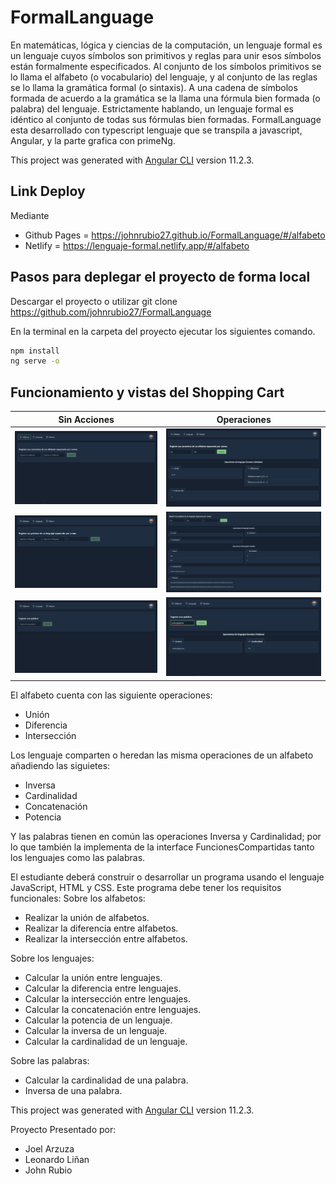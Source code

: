 # FormalLanguage

En matemáticas, lógica y ciencias de la computación, un lenguaje formal es un lenguaje cuyos símbolos son primitivos y reglas para unir esos símbolos están formalmente especificados. Al conjunto de los símbolos primitivos se lo llama el alfabeto (o vocabulario) del lenguaje, y al conjunto de las reglas se lo llama la gramática formal (o sintaxis). A una cadena de símbolos formada de acuerdo a la gramática se la llama una fórmula bien formada (o palabra) del lenguaje. Estrictamente hablando, un lenguaje formal es idéntico al conjunto de todas sus fórmulas bien formadas.
FormalLanguage esta desarrollado con typescript lenguaje que se transpila a javascript, Angular, y la parte grafica con primeNg.

This project was generated with [Angular CLI](https://github.com/angular/angular-cli) version 11.2.3.

## Link Deploy
Mediante 
* Github Pages = https://johnrubio27.github.io/FormalLanguage/#/alfabeto
* Netlify = https://lenguaje-formal.netlify.app/#/alfabeto
## Pasos para deplegar el proyecto de forma local

Descargar el proyecto o utilizar git clone https://github.com/johnrubio27/FormalLanguage

En la terminal en la carpeta del proyecto ejecutar los siguientes comando.

```bash
npm install
ng serve -o
```
## Funcionamiento y vistas del Shopping Cart
| Sin Acciones | Operaciones |
| --- | --- |
| ![SinOperacionesAlf](readme/alfabetosSinAnadir.png) | ![ConOperacionesAlf](readme/operacionesAlfabeto.png) |
| ![SinOperacionesLen](readme/lenguajesSinAnadir.png) | ![ConOperacionesLen](readme/operacionesLenguaje.png) |
| ![SinOperacionesPal](readme/palabraSinAnadir.png) | ![ConOperacionesPal](readme/operacionesPalabra.png) |

El alfabeto cuenta con las siguiente operaciones:
* Unión
* Diferencia
* Intersección

Los lenguaje comparten o heredan las misma operaciones de un alfabeto añadiendo las siguietes:
* Inversa
* Cardinalidad
* Concatenación
* Potencia

Y las palabras tienen en común las operaciones Inversa y Cardinalidad; por lo que también la implementa de la interface FuncionesCompartidas tanto los lenguajes como las palabras. 

El estudiante deberá construir o desarrollar un programa usando el lenguaje JavaScript, HTML y CSS. Este programa debe tener los requisitos funcionales:
Sobre los alfabetos:
* Realizar la unión de alfabetos.
* Realizar la diferencia entre alfabetos.
* Realizar la intersección entre alfabetos.

Sobre los lenguajes:
* Calcular la unión entre lenguajes. 
* Calcular la diferencia entre lenguajes. 
* Calcular la intersección entre lenguajes.
* Calcular la concatenación entre lenguajes. 
* Calcular la potencia de un lenguaje.
* Calcular la inversa de un lenguaje.
* Calcular la cardinalidad de un lenguaje.

Sobre las palabras:
* Calcular la cardinalidad de una palabra.
* Inversa de una palabra.

This project was generated with [Angular CLI](https://github.com/angular/angular-cli) version 11.2.3.

Proyecto Presentado por:

* Joel Arzuza
* Leonardo Liñan
* John Rubio
